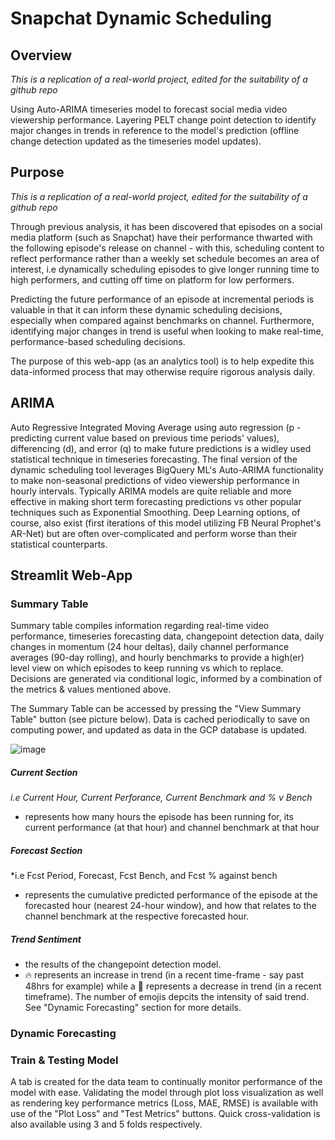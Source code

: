# Snapchat Dynamic Scheduling 
## Overview 
*This is a replication of a real-world project, edited for the suitability of a github repo*

Using Auto-ARIMA timeseries model to forecast social media video viewership performance. Layering PELT change point detection to identify major changes in trends in reference to the model's prediction (offline change detection updated as the timeseries model updates).

## Purpose 
*This is a replication of a real-world project, edited for the suitability of a github repo*

Through previous analysis, it has been discovered that episodes on a social media platform (such as Snapchat) have their performance thwarted with the following episode's release on channel - with this, scheduling content to reflect performance rather than a weekly set schedule becomes an area of interest, i.e dynamically scheduling episodes to give longer running time to high performers, and cutting off time on platform for low performers.  

Predicting the future performance of an episode at incremental periods is valuable in that it can inform these dynamic scheduling decisions, especially when compared against benchmarks on channel. Furthermore, identifying major changes in trend is useful when looking to make real-time, performance-based scheduling decisions. 

The purpose of this web-app (as an analytics tool) is to help expedite this data-informed process that may otherwise require rigorous analysis daily.

## ARIMA
Auto Regressive Integrated Moving Average using auto regression (p - predicting current value based on previous time periods' values), differencing (d), and error (q) to make future predictions is a widley used statistical technique in timeseries forecasting. The final version of the dynamic scheduling tool leverages BigQuery ML's Auto-ARIMA functionality to make non-seasonal predictions of video viewership performance in hourly intervals. 
Typically ARIMA models are quite reliable and more effective in making short term forecasting predictions vs other popular techniques such as Exponential Smoothing. Deep Learning options, of course, also exist (first iterations of this model utilizing FB Neural Prophet's AR-Net) but are often over-complicated and perform worse than their statistical counterparts. 

## Streamlit Web-App

### Summary Table
Summary table compiles information regarding real-time video performance, timeseries forecasting data, changepoint detection data, daily changes in momentum (24 hour deltas), daily channel performance averages (90-day rolling), and hourly benchmarks to provide a high(er) level view on which episodes to keep running vs which to replace. Decisions are generated via conditional logic, informed by a combination of the metrics & values mentioned above.

The Summary Table can be accessed by pressing the "View Summary Table" button (see picture below). Data is cached periodically to save on computing power, and updated as data in the GCP database is updated.

![image](https://github.com/a-memme/Snapchat_Dynamic_Scheduling/assets/79600550/efe6eae7-233b-41fc-87b9-c397a64a45db)

##### Current Section 
*i.e Current Hour, Current Perforance, Current Benchmark and % v Bench*
- represents how many hours the episode has been running for, its current performance (at that hour) and channel benchmark at that hour

##### Forecast Section 
*i.e Fcst Period, Forecast, Fcst Bench, and Fcst % against bench 
- represents the cumulative predicted performance of the episode at the forecasted hour (nearest 24-hour window), and how that relates to the channel benchmark at the respective forecasted hour.

##### Trend Sentiment 
- the results of the changepoint detection model.
- 🔥 represents an increase in trend (in a recent time-frame - say past 48hrs for example) while a 🥶 represents a decrease in trend (in a recent timeframe). The number of emojis depcits the intensity of said trend. See "Dynamic Forecasting" section for more details.


### Dynamic Forecasting 

### Train & Testing Model 
A tab is created for the data team to continually monitor performance of the model with ease. Validating the model through plot loss visualization as well as rendering key performance metrics (Loss, MAE, RMSE) is available with use of the "Plot Loss" and "Test Metrics" buttons. Quick cross-validation is also available using 3 and 5 folds respectively. 
